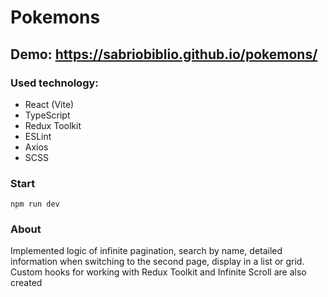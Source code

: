 # Pokemons

## Demo: https://sabriobiblio.github.io/pokemons/

### Used technology:

* React (Vite)
* TypeScript
* Redux Toolkit
* ESLint
* Axios
* SCSS

### Start

```
npm run dev
```

### About

Implemented logic of infinite pagination, search by name, detailed information when switching to the second page, display in a list or grid. Custom hooks for working with Redux Toolkit and Infinite Scroll are also created
